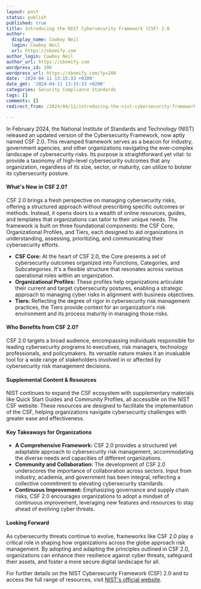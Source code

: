 ```yaml
---
layout: post
status: publish
published: true
title: Introducing the NIST Cybersecurity Framework (CSF) 2.0
author:
  display_name: Cowboy Neil
  login: Cowboy Neil
  url: https://sbomify.com
author_login: Cowboy Neil
author_url: https://sbomify.com
wordpress_id: 200
wordpress_url: https://sbomify.com/?p=200
date: '2024-04-11 13:15:33 +0200'
date_gmt: '2024-04-11 13:15:33 +0200'
categories: Security Compliance Standards
tags: []
comments: []
redirect_from: /2024/04/11/introducing-the-nist-cybersecurity-framework-csf-2-0/

---
```


In February 2024, the National Institute of Standards and Technology (NIST) released an updated version of the Cybersecurity Framework, now aptly named CSF 2.0. This revamped framework serves as a beacon for industry, government agencies, and other organizations navigating the ever-complex landscape of cybersecurity risks. Its purpose is straightforward yet vital: to provide a taxonomy of high-level cybersecurity outcomes that any organization, regardless of its size, sector, or maturity, can utilize to bolster its cybersecurity posture.

#### What's New in CSF 2.0?

CSF 2.0 brings a fresh perspective on managing cybersecurity risks, offering a structured approach without prescribing specific outcomes or methods. Instead, it opens doors to a wealth of online resources, guides, and templates that organizations can tailor to their unique needs. The framework is built on three foundational components: the CSF Core, Organizational Profiles, and Tiers, each designed to aid organizations in understanding, assessing, prioritizing, and communicating their cybersecurity efforts.

- **CSF Core:** At the heart of CSF 2.0, the Core presents a set of cybersecurity outcomes organized into Functions, Categories, and Subcategories. It's a flexible structure that resonates across various operational roles within an organization.
- **Organizational Profiles:** These profiles help organizations articulate their current and target cybersecurity postures, enabling a strategic approach to managing cyber risks in alignment with business objectives.
- **Tiers:** Reflecting the degree of rigor in cybersecurity risk management practices, the Tiers provide context for an organization's risk environment and its process maturity in managing those risks.

#### Who Benefits from CSF 2.0?

CSF 2.0 targets a broad audience, encompassing individuals responsible for leading cybersecurity programs to executives, risk managers, technology professionals, and policymakers. Its versatile nature makes it an invaluable tool for a wide range of stakeholders involved in or affected by cybersecurity risk management decisions.

#### Supplemental Content & Resources

NIST continues to expand the CSF ecosystem with supplementary materials like Quick Start Guides and Community Profiles, all accessible on the NIST CSF website. These resources are designed to facilitate the implementation of the CSF, helping organizations navigate cybersecurity challenges with greater ease and effectiveness.

#### Key Takeaways for Organizations

- **A Comprehensive Framework:** CSF 2.0 provides a structured yet adaptable approach to cybersecurity risk management, accommodating the diverse needs and capacities of different organizations.
- **Community and Collaboration:** The development of CSF 2.0 underscores the importance of collaboration across sectors. Input from industry, academia, and government has been integral, reflecting a collective commitment to elevating cybersecurity standards.
- **Continuous Improvement:** Emphasizing governance and supply chain risks, CSF 2.0 encourages organizations to adopt a mindset of continuous improvement, leveraging new features and resources to stay ahead of evolving cyber threats.

#### Looking Forward

As cybersecurity threats continue to evolve, frameworks like CSF 2.0 play a critical role in shaping how organizations across the globe approach risk management. By adopting and adapting the principles outlined in CSF 2.0, organizations can enhance their resilience against cyber threats, safeguard their assets, and foster a more secure digital landscape for all.

For further details on the NIST Cybersecurity Framework (CSF) 2.0 and to access the full range of resources, visit [NIST's official website](https://www.nist.gov/cyberframework).

